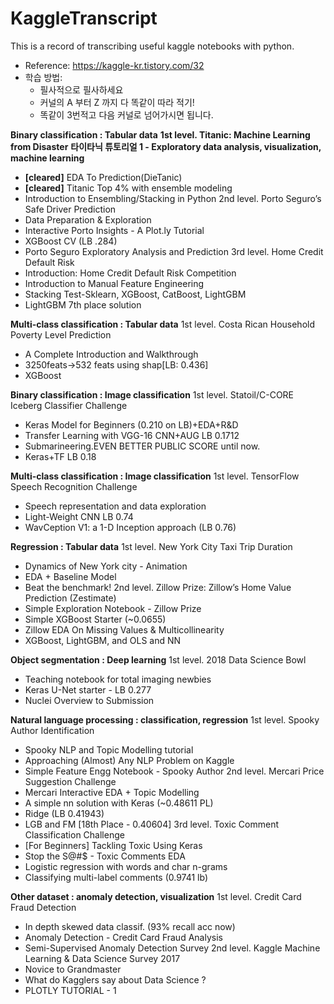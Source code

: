 # KaggleTranscript
This is a record of transcribing useful kaggle notebooks with python.

* Reference: https://kaggle-kr.tistory.com/32
* 학습 방법: 
  - 필사적으로 필사하세요
  - 커널의 A 부터 Z 까지 다 똑같이 따라 적기!
  - 똑같이 3번적고 다음 커널로 넘어가시면 됩니다.

**Binary classification : Tabular data**
**1st level. Titanic: Machine Learning from Disaster**
**타이타닉 튜토리얼 1 - Exploratory data analysis, visualization, machine learning**
  - **[cleared]** EDA To Prediction(DieTanic)
  - **[cleared]** Titanic Top 4% with ensemble modeling
  - Introduction to Ensembling/Stacking in Python
2nd level. Porto Seguro’s Safe Driver Prediction
  - Data Preparation & Exploration
  - Interactive Porto Insights - A Plot.ly Tutorial
  - XGBoost CV (LB .284)
  - Porto Seguro Exploratory Analysis and Prediction
3rd level. Home Credit Default Risk
  - Introduction: Home Credit Default Risk Competition
  - Introduction to Manual Feature Engineering
  - Stacking Test-Sklearn, XGBoost, CatBoost, LightGBM
  - LightGBM 7th place solution

**Multi-class classification : Tabular data**
1st level. Costa Rican Household Poverty Level Prediction
  - A Complete Introduction and Walkthrough
  - 3250feats->532 feats using shap[LB: 0.436]
  - XGBoost

**Binary classification : Image classification**
1st level. Statoil/C-CORE Iceberg Classifier Challenge
  - Keras Model for Beginners (0.210 on LB)+EDA+R&D
  - Transfer Learning with VGG-16 CNN+AUG LB 0.1712
  - Submarineering.EVEN BETTER PUBLIC SCORE until now.
  - Keras+TF LB 0.18
  
**Multi-class classification : Image classification**
1st level. TensorFlow Speech Recognition Challenge
  - Speech representation and data exploration
  - Light-Weight CNN LB 0.74
  - WavCeption V1: a 1-D Inception approach (LB 0.76)

**Regression : Tabular data**
1st level. New York City Taxi Trip Duration
  - Dynamics of New York city - Animation
  - EDA + Baseline Model
  - Beat the benchmark!
2nd level. Zillow Prize: Zillow’s Home Value Prediction (Zestimate)
  - Simple Exploration Notebook - Zillow Prize
  - Simple XGBoost Starter (~0.0655)
  - Zillow EDA On Missing Values & Multicollinearity
  - XGBoost, LightGBM, and OLS and NN

**Object segmentation : Deep learning**
1st level. 2018 Data Science Bowl
  - Teaching notebook for total imaging newbies
  - Keras U-Net starter - LB 0.277
  - Nuclei Overview to Submission
  
**Natural language processing : classification, regression**
1st level. Spooky Author Identification
  - Spooky NLP and Topic Modelling tutorial
  - Approaching (Almost) Any NLP Problem on Kaggle
  - Simple Feature Engg Notebook - Spooky Author
2nd level. Mercari Price Suggestion Challenge
  - Mercari Interactive EDA + Topic Modelling
  - A simple nn solution with Keras (~0.48611 PL)
  - Ridge (LB 0.41943)
  - LGB and FM [18th Place - 0.40604]
3rd level. Toxic Comment Classification Challenge
  - [For Beginners] Tackling Toxic Using Keras
  - Stop the S@#$ - Toxic Comments EDA
  - Logistic regression with words and char n-grams
  - Classifying multi-label comments (0.9741 lb)
  
**Other dataset : anomaly detection, visualization**
1st level. Credit Card Fraud Detection
  - In depth skewed data classif. (93% recall acc now)
  - Anomaly Detection - Credit Card Fraud Analysis
  - Semi-Supervised Anomaly Detection Survey
2nd level. Kaggle Machine Learning & Data Science Survey 2017
  - Novice to Grandmaster
  - What do Kagglers say about Data Science ?
  - PLOTLY TUTORIAL - 1
